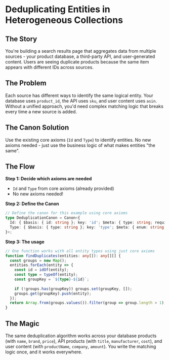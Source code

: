 # Deduplicating Entities in Heterogeneous Collections

## The Story

You're building a search results page that aggregates data from multiple sources - your product database, a third-party API, and user-generated content. Users are seeing duplicate products because the same item appears with different IDs across sources.

## The Problem

Each source has different ways to identify the same logical entity. Your database uses `product_id`, the API uses `sku`, and user content uses `asin`. Without a unified approach, you'd need complex matching logic that breaks every time a new source is added.

## The Canon Solution

Use the existing core axioms (`Id` and `Type`) to identify entities. No new axioms needed - just use the business logic of what makes entities "the same".

## The Flow

**Step 1: Decide which axioms are needed**
- `Id` and `Type` from core axioms (already provided)
- No new axioms needed!

**Step 2: Define the Canon**
```typescript
// Define the canon for this example using core axioms
type DeduplicationCanon = Canon<{
  Id: { $basis: { id: string }; key: 'id'; $meta: { type: string; required: string } };
  Type: { $basis: { type: string }; key: 'type'; $meta: { enum: string; discriminator: string } };
}>;
```

**Step 3: The usage**
```typescript
// One function works with all entity types using just core axioms
function findDuplicates(entities: any[]): any[][] {
  const groups = new Map();
  entities.forEach(entity => {
    const id = idOf(entity);
    const type = typeOf(entity);
    const groupKey = `${type}-${id}`;
    
    if (!groups.has(groupKey)) groups.set(groupKey, []);
    groups.get(groupKey).push(entity);
  });
  return Array.from(groups.values()).filter(group => group.length > 1);
}
```

## The Magic

The same deduplication algorithm works across your database products (with `name`, `brand`, `price`), API products (with `title`, `manufacturer`, `cost`), and user content (with `productName`, `company`, `amount`). You write the matching logic once, and it works everywhere.